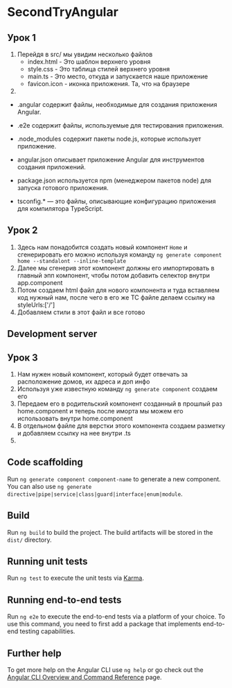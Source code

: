 # SecondTryAngular

## Урок 1
1. Перейдя в src/ мы увидим несколько файлов
    - index.html - Это шаблон верхнего уровня
    - style.css - Это таблица стилей верхнего уровня
    - main.ts - Это место, откуда и запускается наше приложение
    - favicon.icon - иконка приложения. Та, что на браузере
2. 
- .angular содержит файлы, необходимые для создания приложения Angular.

- .e2e содержит файлы, используемые для тестирования приложения.

- .node_modules содержит пакеты node.js, которые использует приложение.

- angular.json описывает приложение Angular для инструментов создания приложений.

- package.json используется npm (менеджером пакетов node) для запуска готового приложения.

- tsconfig.* — это файлы, описывающие конфигурацию приложения для компилятора TypeScript.

## Урок 2

1. Здесь нам понадобится создать новый компонент `Home` и сгенерировать его можно используя команду
`ng generate component home --standalont --inline-template`
2. Далее мы сгенерив этот компонент должны его импортировать в главный эпп компонент, чтобы потом добавить селектор <app-home> внутри app.component
3. Потом создаем html файл для нового компонента и туда вставляем код нужный нам, после чего в его же ТС файле делаем ссылку на styleUrls:['/']
4. Добавляем стили в этот файл и все готово
## Development server

## Урок 3
1. Нам нужен новый компонент, который будет отвечать за расположение домов, их адреса и доп инфо
2. Используя уже известную команду `ng generate component` создаем его
3. Передаем его в родительский компонент созданный в прошлый раз home.component и теперь после иморта мы можем его использовать внутри home.component
4. В отдельном файле для верстки этого компонента создаем разметку и добавляем ссылку на нее внутри .ts
5. 

## Code scaffolding

Run `ng generate component component-name` to generate a new component. You can also use `ng generate directive|pipe|service|class|guard|interface|enum|module`.

## Build

Run `ng build` to build the project. The build artifacts will be stored in the `dist/` directory.

## Running unit tests

Run `ng test` to execute the unit tests via [Karma](https://karma-runner.github.io).

## Running end-to-end tests

Run `ng e2e` to execute the end-to-end tests via a platform of your choice. To use this command, you need to first add a package that implements end-to-end testing capabilities.

## Further help

To get more help on the Angular CLI use `ng help` or go check out the [Angular CLI Overview and Command Reference](https://angular.io/cli) page.
